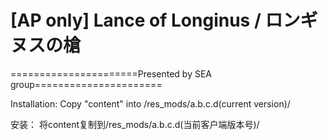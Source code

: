 ﻿# [AP only] Lance of Longinus / ロンギヌスの槍

======================Presented by SEA group======================

Installation: 
Copy "content" into /res_mods/a.b.c.d(current version)/

安装：
将content复制到/res_mods/a.b.c.d(当前客户端版本号)/
